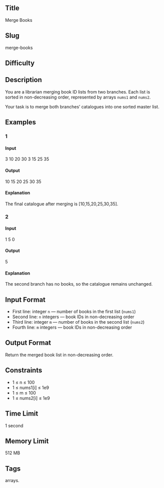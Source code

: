 ## Title

Merge Books

## Slug

merge-books

## Difficulty


## Description

You are a librarian merging book ID lists from two branches. Each list is sorted in non-decreasing order, represented by arrays `nums1` and `nums2`.  

Your task is to merge both branches’ catalogues into one sorted master list.




## Examples

### 1

#### Input

3
10 20 30
3
15 25 35

#### Output

10 15 20 25 30 35

#### Explanation

The final catalogue after merging is [10,15,20,25,30,35].


### 2

#### Input

1
5
0

#### Output

5

#### Explanation

The second branch has no books, so the catalogue remains unchanged.


## Input Format  

- First line: integer `n` — number of books in the first list (`nums1`)  
- Second line: `n` integers — book IDs in non-decreasing order  
- Third line: integer `m` — number of books in the second list (`nums2`)  
- Fourth line: `m` integers — book IDs in non-decreasing order  


## Output Format  

Return the merged book list in non-decreasing order.


## Constraints  

- 1 ≤ n ≤ 100  
- 1 ≤ nums1[i] ≤ 1e9  
- 1 ≤ m ≤ 100  
- 1 ≤ nums2[i] ≤ 1e9  

## Time Limit

1 second

## Memory Limit

512 MB

## Tags

arrays.
